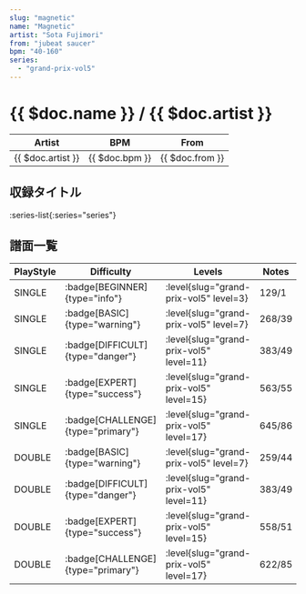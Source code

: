 ```yaml
---
slug: "magnetic"
name: "Magnetic"
artist: "Sota Fujimori"
from: "jubeat saucer"
bpm: "40-160"
series:
  - "grand-prix-vol5"
---
```


# {{ $doc.name }} / {{ $doc.artist }}

|Artist|BPM|From|
|------|---|----|
|{{ $doc.artist }}|{{ $doc.bpm }}|{{ $doc.from }}|

## 収録タイトル

:series-list{:series="series"}

## 譜面一覧

|PlayStyle|Difficulty|Levels|Notes|Movie|
|---------|----------|------|-----|-----|
|SINGLE| :badge[BEGINNER]{type="info"}|<div class="field is-grouped is-grouped-multiline"> :level{slug="grand-prix-vol5" level=3}</div>|129/1||
|SINGLE| :badge[BASIC]{type="warning"}|<div class="field is-grouped is-grouped-multiline"> :level{slug="grand-prix-vol5" level=7}</div>|268/39||
|SINGLE| :badge[DIFFICULT]{type="danger"}|<div class="field is-grouped is-grouped-multiline"> :level{slug="grand-prix-vol5" level=11}</div>|383/49||
|SINGLE| :badge[EXPERT]{type="success"}|<div class="field is-grouped is-grouped-multiline"> :level{slug="grand-prix-vol5" level=15}</div>|563/55||
|SINGLE| :badge[CHALLENGE]{type="primary"}|<div class="field is-grouped is-grouped-multiline"> :level{slug="grand-prix-vol5" level=17}</div>|645/86||
|DOUBLE| :badge[BASIC]{type="warning"}|<div class="field is-grouped is-grouped-multiline"> :level{slug="grand-prix-vol5" level=7}</div>|259/44||
|DOUBLE| :badge[DIFFICULT]{type="danger"}|<div class="field is-grouped is-grouped-multiline"> :level{slug="grand-prix-vol5" level=11}</div>|383/49||
|DOUBLE| :badge[EXPERT]{type="success"}|<div class="field is-grouped is-grouped-multiline"> :level{slug="grand-prix-vol5" level=15}</div>|558/51||
|DOUBLE| :badge[CHALLENGE]{type="primary"}|<div class="field is-grouped is-grouped-multiline"> :level{slug="grand-prix-vol5" level=17}</div>|622/85||
